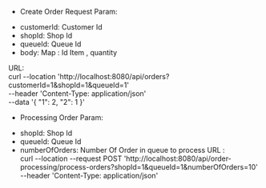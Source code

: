 + Create Order Request
Param:
 - customerId: Customer Id
 - shopId: Shop Id
 - queueId: Queue Id
 - body:
		Map : Id Item , quantity
		
URL: 		
curl --location 'http://localhost:8080/api/orders?customerId=1&shopId=1&queueId=1' \
--header 'Content-Type: application/json' \
--data '{
        "1": 2,
        "2": 1
}'


+ Processing Order 
Param:
 - shopId: Shop Id
 - queueId: Queue Id
 - numberOfOrders: Number Of Order in queue to process
URL :  
curl --location --request POST 'http://localhost:8080/api/order-processing/process-orders?shopId=1&queueId=1&numberOfOrders=10' \
--header 'Content-Type: application/json'
